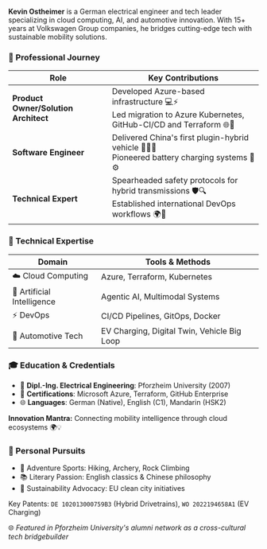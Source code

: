 **Kevin Ostheimer** is a German electrical engineer and tech leader specializing in cloud computing, AI, and automotive innovation.
With 15+ years at Volkswagen Group companies, he bridges cutting-edge tech with sustainable mobility solutions.  

### 🚀 Professional Journey  

| **Role** | **Key Contributions** |  
|----------|------------------------|  
| **Product Owner/Solution Architect** | Developed Azure-based infrastructure 💻⚡<br> Led migration to Azure Kubernetes, GitHub-CI/CD and Terraform 🌐🔧 |  
| **Software Engineer** | Delivered China's first plugin-hybrid vehicle 🚗🇨🇳 <br> Pioneered battery charging systems 🔋⚙️ |
| **Technical Expert** | Spearheaded safety protocols for hybrid transmissions 🛡️🔍 <br> Established international DevOps workflows 🌍🤖 |  

### 🔧 Technical Expertise  

| **Domain** | **Tools & Methods** |  
|------------|----------------------|  
| ☁️ Cloud Computing | Azure, Terraform, Kubernetes |  
| 🧠 Artificial Intelligence | Agentic AI, Multimodal Systems | 
| ⚡ DevOps | CI/CD Pipelines, GitOps, Docker |  
| 🚗 Automotive Tech | EV Charging, Digital Twin, Vehicle Big Loop |  

### 🎓 Education & Credentials  

- 🏫 **Dipl.-Ing. Electrical Engineering**: Pforzheim University (2007)
- 📜 **Certifications**: Microsoft Azure, Terraform, GitHub Enterprise
- 🌐 **Languages**: German (Native), English (C1), Mandarin (HSK2)


**Innovation Mantra:** Connecting mobility intelligence through cloud ecosystems 🌍💡  

### 🏹 Personal Pursuits  

- 🧗 Adventure Sports: Hiking, Archery, Rock Climbing  
- 📚 Literary Passion: English classics & Chinese philosophy  
- 🌱 Sustainability Advocacy: EU clean city initiatives

Key Patents: `DE 102013000759B3` (Hybrid Drivetrains), `WO 2022194658A1` (EV Charging)

🌐 *Featured in Pforzheim University's alumni network as a cross-cultural tech bridgebuilder*
